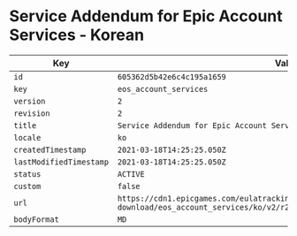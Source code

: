 # Service Addendum for Epic Account Services - Korean

| Key | Value |
| --- | ----- |
| `id` | `605362d5b42e6c4c195a1659` |
| `key` | `eos_account_services` |
| `version` | `2` |
| `revision` | `2` |
| `title` | `Service Addendum for Epic Account Services - Korean` |
| `locale` | `ko` |
| `createdTimestamp` | `2021-03-18T14:25:25.050Z` |
| `lastModifiedTimestamp` | `2021-03-18T14:25:25.050Z` |
| `status` | `ACTIVE` |
| `custom` | `false` |
| `url` | `https://cdn1.epicgames.com/eulatracking-download/eos_account_services/ko/v2/r2/bf49ba9b31325b8fc30e8c231ef01fb5.pdf` |
| `bodyFormat` | `MD` |
